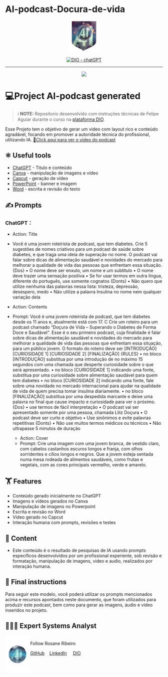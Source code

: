 # AI-podcast-Docura-de-vida

<p align="center">
    <img width="100" src="assets\banner.png">
</p>


<p align="center">
  <a href="https://dio.me/"><img src="https://img.shields.io/badge/DIO-Course-28DA77?logo=youtube" alt="DIO - chatGPT">
  </a>
 </p>

-------
<p align="center">
<a href="https://www.instagram.com/reel/CyT5bpzxFof/?igshid=MzRlODBiNWFlZA=="><img
    src="assets\preview.png"
    width="400"  
  />
  </a>
</p>

    
# 💻Project AI-podcast generated

 > ℹ️ **NOTE:** Repositorio desenvolvido com instruções técnicas de Felipe Aguiar durante o curso na [plataforma DIO](https://web.dio.me/track/decf433b-9bc9-4ddc-bfd4-639ed8da82d9).

Esse Projeto tem o objetivo de gerar um video com layout rico e conteúdo agradável, focando em promover a autoridade técnica do profissional, utilizando IA.
<a href="https://www.linkedin.com/feed/update/urn:li:ugcPost:7118340703285338112/" title="View linkedEdin"> 📔Click aqui para ver o video do podcast</a>


## ⚛️ Useful tools

- [ChatGPT](https://chat.openai.com/) - Titulo e conteúdo
- [Canva](https://canva.com/) - manipulação de imagens e video
- [Capcut](https://capcut.com/) - geração de vídeo
- [PowerPoint](https://www.microsoft.com/en/microsoft-365/powerpoint) - banner e imagem
- [Word](https://www.microsoft.com/en/microsoft-365/word) - escrita e revisão do texto


## ✍️ Prompts

### ChatGPT：

- Action: Title
- Você é uma jovem roteirista de podcast, que tem diabetes.
Crie 5 sugestões de nomes criativos para um podcast de saúde sobre diabetes, e que traga uma ideia de superação no nome.
O podcast vai falar sobre dicas de alimentação saudável e novidades do mercado para melhorar a qualidade de vida das pessoas que enfrentam essa situação.
{Dos}
•	O nome deve ser enxuto, um nome e um subtítulo
•	O nome deve trazer uma sensação positiva
•	Se for usar termos em outra língua, diferente do português, use somente cognatos
{Donts}
•	Não quero que utilize nenhuma das palavras nessa lista: tristeza, depressão, desespero, medo 
•	Não utilize a palavra Insulina no nome nem qualquer variação dela

- Action: Contents
- Prompt: Você é uma jovem roteirista de podcast, que tem diabetes desde os 11 anos e, atualmente está com 17. C
  Crie um roteiro para um podcast chamado “Doçura de Vida – Superando o Diabetes de Forma Doce e Saudável".
  Esse é o seu primeiro podcast, cuja finalidade é falar sobre dicas de alimentação saudável e novidades do mercado para melhorar a qualidade de vida
  das pessoas que enfrentam essa situação, para um público jovem.
  O formato do roteiro deve ser [INTRODUÇÃO] [CURIOSIDADE 1] [CURIOSIDADE 2] [FINALIZAÇÃO]
  {RULES}
  • no bloco [INTRODUÇÃO] substitua por uma introdução de no máximo 15 segundos com uma chamada que desperte curiosidade sobre o que será apresentado.
  • no bloco [CURIOSIDADE 1] indicando uma fonte, substitua por uma curiosidade sobre alimentação saudável para quem tem diabetes
  • no bloco [CURIOSIDADE 2] indicando uma fonte, fale sobre uma novidade no mercado internacional para ajudar na qualidade de vida de quem precisa tomar insulina diariamente.
  • no bloco [FINALIZAÇÃO] substitua por uma despedida marcante e deixe uma palavra no final que cause impacto e curiosidade para ver o próximo.
  {Dos}
  • use termos de fácil interpretação
  • O podcast vai ser apresentado somente por uma pessoa, chamada Liliz Doçura
  • O podcast deve ser curto e objetivo
  • Use sinônimos e evite palavras repetitivas
  {Donts}
  • Não use muitos termos médicos ou técnicos
  • Não ultrapasse 5 minutos de duração

  - Action: Cover
  - Prompt: Crie uma imagem com uma jovem branca, de vestido claro, com cabelos castanhos escuros longos e franja, com olhos sorridentes e cílios longos e negros.
            Que a jovem esteja sentada numa mesa rodeada de alimentos saudáveis, como frutas e vegetais, com as cores principais vermelho, verde e amarelo.
    
## 🏋️ Features

- Conteúdo gerado inicialmente no ChatGPT
- Imagens e vídeos gerados no Canva
- Manipulação de imagens no Powerpoint
- Escrita e revisão no Word
- Vídeo gerado no Capcut
- Interação humana com prompts, revisões e testes

## 👀 Content

- Este conteúdo é o resultado de pesquisas de IA usando prompts específicos desenvolvidos por um profissional experiente,
   sob revisão e formatação, manipulação de imagens, video e audio, realizados por interação humana.
    
## 🧭 Final instructions

Para seguir este modelo, você poderá utilizar os prompts mencionados acima e recursos apontados neste documento, que foram utilizados para produzir este podcast, bem como para gerar as imagens, áudio e vídeo inseridos no projeto.

## 👩🏻‍💻 Expert Systems Analyst

<p>
    <img align=left margin=10 width=80 src="assets\profile.png"/>
    <p></p>
    <br>Follow Rosane Ribeiro</br>
    <p></p>
    <a href="https://github.com/rosanestream">
    GitHub</a>&nbsp&nbsp&nbsp
    <a href="www.linkedin.com/in/rosanestream">LinkedIn</a>
    &nbsp&nbsp&nbsp
    <a href="https://www.dio.me/users/rosanestream">DIO</a>
    
</p>

